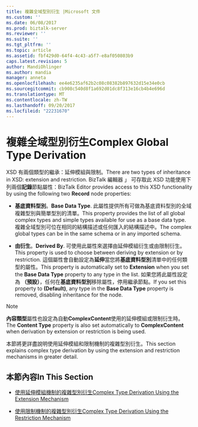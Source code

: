 ```yaml
---
title: 複雜全域型別衍生 |Microsoft 文件
ms.custom: ''
ms.date: 06/08/2017
ms.prod: biztalk-server
ms.reviewer: ''
ms.suite: ''
ms.tgt_pltfrm: ''
ms.topic: article
ms.assetid: fbf429d0-64f4-4c43-a5f7-e8af050803b9
caps.latest.revision: 5
author: MandiOhlinger
ms.author: mandia
manager: anneta
ms.openlocfilehash: ee4e6235af62b2c08c08382b897632d15e34e0cb
ms.sourcegitcommit: cb908c540d8f1a692d01dc8f313e16cb4b4e696d
ms.translationtype: MT
ms.contentlocale: zh-TW
ms.lasthandoff: 09/20/2017
ms.locfileid: "22231670"
---
```

# <a name="complex-global-type-derivation"></a><span data-ttu-id="922e8-102">複雜全域型別衍生</span><span class="sxs-lookup"><span data-stu-id="922e8-102">Complex Global Type Derivation</span></span>
<span data-ttu-id="922e8-103">XSD 有兩個類型的繼承：延伸模組與限制。</span><span class="sxs-lookup"><span data-stu-id="922e8-103">There are two types of inheritance in XSD: extension and restriction.</span></span> <span data-ttu-id="922e8-104">BizTalk 編輯器 」 可存取此 XSD 功能使用下列兩個**記錄**節點屬性：</span><span class="sxs-lookup"><span data-stu-id="922e8-104">BizTalk Editor provides access to this XSD functionality by using the following two **Record** node properties:</span></span>  
  
-   <span data-ttu-id="922e8-105">**基底資料型別**。</span><span class="sxs-lookup"><span data-stu-id="922e8-105">**Base Data Type**.</span></span> <span data-ttu-id="922e8-106">此屬性提供所有可做為基底資料型別的全域複雜型別與簡單型別的清單。</span><span class="sxs-lookup"><span data-stu-id="922e8-106">This property provides the list of all global complex types and simple types available for use as a base data type.</span></span> <span data-ttu-id="922e8-107">複雜全域型別可位在相同的結構描述或任何匯入的結構描述中。</span><span class="sxs-lookup"><span data-stu-id="922e8-107">The complex global types can be in the same schema or in any imported schema.</span></span>  
  
-   <span data-ttu-id="922e8-108">**由衍生**。</span><span class="sxs-lookup"><span data-stu-id="922e8-108">**Derived By**.</span></span> <span data-ttu-id="922e8-109">可使用此屬性來選擇由延伸模組衍生或由限制衍生。</span><span class="sxs-lookup"><span data-stu-id="922e8-109">This property is used to choose between deriving by extension or by restriction.</span></span> <span data-ttu-id="922e8-110">這個屬性會自動設定為**延伸**當您將**基底資料型別**清單中的任何類型的屬性。</span><span class="sxs-lookup"><span data-stu-id="922e8-110">This property is automatically set to **Extension** when you set the **Base Data Type** property to any type in the list.</span></span> <span data-ttu-id="922e8-111">如果您將此屬性設定為 **（預設）**，任何在**基底資料型別**移除屬性，停用繼承節點。</span><span class="sxs-lookup"><span data-stu-id="922e8-111">If you set this property to **(Default)**, any type in the **Base Data Type** property is removed, disabling inheritance for the node.</span></span>  
  
> [!NOTE]
>  <span data-ttu-id="922e8-112">**內容類型**屬性也設定為自動**ComplexContent**使用的延伸模組或限制衍生時。</span><span class="sxs-lookup"><span data-stu-id="922e8-112">The **Content Type** property is also set automatically to **ComplexContent** when derivation by extension or restriction is being used.</span></span>  
  
 <span data-ttu-id="922e8-113">本節將更詳盡說明使用延伸模組和限制機制的複雜型別衍生。</span><span class="sxs-lookup"><span data-stu-id="922e8-113">This section explains complex type derivation by using the extension and restriction mechanisms in greater detail.</span></span>  
  
## <a name="in-this-section"></a><span data-ttu-id="922e8-114">本節內容</span><span class="sxs-lookup"><span data-stu-id="922e8-114">In This Section</span></span>  
  
-   [<span data-ttu-id="922e8-115">使用延伸模組機制的複雜型別衍生</span><span class="sxs-lookup"><span data-stu-id="922e8-115">Complex Type Derivation Using the Extension Mechanism</span></span>](../core/complex-type-derivation-using-the-extension-mechanism.md)  
  
-   [<span data-ttu-id="922e8-116">使用限制機制的複雜型別衍生</span><span class="sxs-lookup"><span data-stu-id="922e8-116">Complex Type Derivation Using the Restriction Mechanism</span></span>](../core/complex-type-derivation-using-the-restriction-mechanism.md)